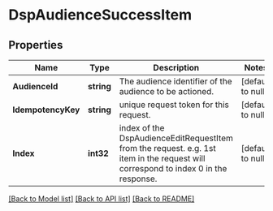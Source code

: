 # DspAudienceSuccessItem

## Properties
Name | Type | Description | Notes
------------ | ------------- | ------------- | -------------
**AudienceId** | **string** | The audience identifier of the audience to be actioned. | [default to null]
**IdempotencyKey** | **string** | unique request token for this request. | [default to null]
**Index** | **int32** | index of the DspAudienceEditRequestItem from the request. e.g. 1st item in the request will correspond to index 0 in the response. | [default to null]

[[Back to Model list]](../README.md#documentation-for-models) [[Back to API list]](../README.md#documentation-for-api-endpoints) [[Back to README]](../README.md)

